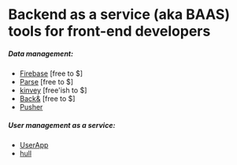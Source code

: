 # Backend as a service (aka BAAS) tools for front-end developers

##### Data management:

* [Firebase](https://www.firebase.com/index.html) [free to $]
* [Parse](https://www.parse.com/) [free to $]
* [kinvey](http://www.kinvey.com/) [free'ish to $]
* [Back&](https://www.backand.com/) [free to $]
* [Pusher](https://pusher.com/)

##### User management as a service:

* [UserApp](https://www.userapp.io/)
* [hull](http://www.hull.io/)











































 






